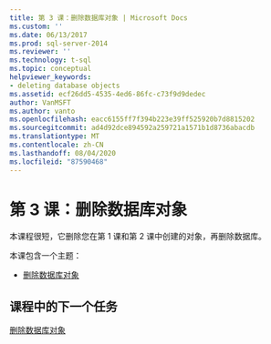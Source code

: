 ```yaml
---
title: 第 3 课：删除数据库对象 | Microsoft Docs
ms.custom: ''
ms.date: 06/13/2017
ms.prod: sql-server-2014
ms.reviewer: ''
ms.technology: t-sql
ms.topic: conceptual
helpviewer_keywords:
- deleting database objects
ms.assetid: ecf26dd5-4535-4ed6-86fc-c73f9d9dedec
author: VanMSFT
ms.author: vanto
ms.openlocfilehash: eacc6155ff7f394b223e39ff525920b7d8815202
ms.sourcegitcommit: ad4d92dce894592a259721a1571b1d8736abacdb
ms.translationtype: MT
ms.contentlocale: zh-CN
ms.lasthandoff: 08/04/2020
ms.locfileid: "87590468"
---
```

# <a name="lesson-3-deleting-database-objects"></a>第 3 课：删除数据库对象
  本课程很短，它删除您在第 1 课和第 2 课中创建的对象，再删除数据库。  
  
 本课包含一个主题：  
  
-   [删除数据库对象](lesson-3-1-deleting-database-objects.md)  
  
## <a name="next-task-in-lesson"></a>课程中的下一个任务  
 [删除数据库对象](lesson-3-1-deleting-database-objects.md)  
  
  
